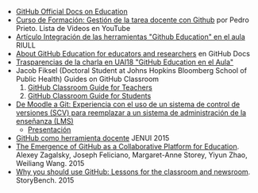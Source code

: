 * [GitHub Official Docs on Education](https://docs.github.com/en/free-pro-team@latest/education)
* [Curso de Formación: Gestión de la tarea docente con Github](https://www.youtube.com/playlist?list=PLQg_Bl-6Gfo9k0KQg5vaaV9r6Hg--nMA7) por Pedro Prieto. Lista de Videos en YouTube
* [Artículo Integración de las herramientas "Github Education" en el aula](https://riull.ull.es/xmlui/handle/915/9660) RIULL
* [About GitHub Education for educators and researchers](https://docs.github.com/en/free-pro-team@latest/github/teaching-and-learning-with-github-education/about-github-education-for-educators-and-researchers) en GitHub Docs
* [Trasparencias de la charla en UAI18 "GitHub Education en el Aula"](https://github.com/PAL-ULL/uai-18-talks)
* Jacob Fiksel (Doctoral Student at Johns Hopkins Bloomberg School of Public Health) Guides on GitHub Classroom
    1. <a href="https://github.com/jfiksel/github-classroom-for-teachers" target="_blank" rel="noopener noreferrer">GitHub Classroom Guide for Teachers</a>
    2. <a href="https://github.com/jfiksel/github-classroom-for-students" target="_blank" rel="noopener noreferrer">GitHub Classroom Guide for Students</a>
* <a href="https://campusvirtual.ull.es/ocw/pluginfile.php/15275/mod_folder/content/0/de-moodle-a-git/experiencias_git.pdf?forcedownload=1) (Artículo en PDF" target="_blank" rel="noopener noreferrer">De Moodle a Git: Experiencia con el uso de un sistema de control de versiones (SCV) para reemplazar a un sistema de administración de la enseñanza (LMS)</a>
    - <a href="https://campusvirtual.ull.es/ocw/pluginfile.php/15275/mod_folder/content/0/de-moodle-a-git/experiencias_git.pres.pdf?forcedownload=1" target="_blank" rel="noopener noreferrer">Presentación</a>
* <a href="https://campusvirtual.ull.es/ocw/pluginfile.php/15275/mod_folder/content/0/github-como-herramienta-docente-jenui/JENUI2015_76-83.pdf?forcedownload=1" target="_blank" rel="noopener noreferrer">GitHub como herramienta docente</a> JENUI 2015
* <a href="https://campusvirtual.ull.es/ocw/pluginfile.php/15275/mod_folder/content/0/the-emergence-of-github-as-a-collaborative-platform-for-education-alexey-zagalsky-et-al-canada.pdf?forcedownload=1" target="_blank" rel="noopener noreferrer">The Emergence of GitHub as a Collaborative Platform for Education</a>. Alexey Zagalsky, Joseph Feliciano, Margaret-Anne Storey, Yiyun Zhao, Weiliang Wang. 2015
* <a href="https://opensource.com/education/16/1/git-education-classroom" target="_blank" rel="noopener noreferrer">Why you should use GitHub: Lessons for the classroom and newsroom</a>. StoryBench. 2015